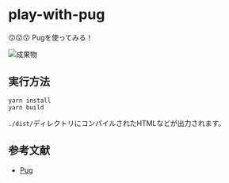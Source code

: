 # play-with-pug

😗😗😗 Pugを使ってみる！  

![成果物](./docs/img/fruit.gif)  

## 実行方法

```shell
yarn install
yarn build
```

`./dist/`ディレクトリにコンパイルされたHTMLなどが出力されます。  

## 参考文献

- [Pug](https://pugjs.org/api/getting-started.html)
